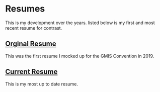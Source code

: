 # Resumes

This is my development over the years. listed below is my first and most recent resume for contrast. 

## [Orginal Resume](https://github.com/jordanadrianoo/Resumes/blob/master/Resume%20Version/Orginal%20Resume.pdf)

This was the first resume I mocked up for the GMIS Convention in 2019.

## [Current Resume](https://github.com/jordanadrianoo/Resumes/blob/master/Resume%20Version/Resume%20v5.pdf)

This is my most up to date resume.

